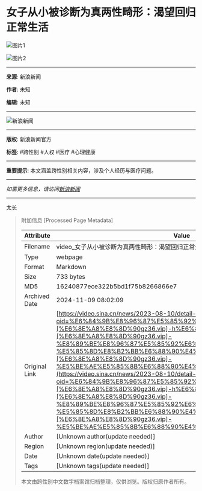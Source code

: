# 女子从小被诊断为真两性畸形：渴望回归正常生活

![图片1](https://n.sinaimg.cn/default/transform/533/w480h853/20230810/abc1-ed6a8cf1edeb7178101d1f0b2ba17549.jpg)

![图片2](https://n.sinaimg.cn/sinakd10200/360/w180h180/20221208/1a02-2366e83a0687902c7c77d1f31727c30f.jpg)

---

**来源**: 新浪新闻

**作者**: 未知

**编辑**: 未知

---

![新浪新闻](https://n.sinaimg.cn/default/80905340/20200331/sinalogo.png)

--- 

**版权**: 新浪新闻官方

**标签**: #跨性别 #人权 #医疗 #心理健康

---

**重要提示**: 本文涵盖跨性别相关内容，涉及个人经历与医疗问题。

--- 

*如需更多信息，请访问[新浪新闻](https://news.sina.com.cn/)* 

--- 

太长

> 附加信息 [Processed Page Metadata]
>
> | Attribute       | Value                                  |
> |-----------------|----------------------------------------|
> | Filename        | video_女子从小被诊断为真两性畸形：渴望回归正常生活_-_新浪视频.md                             |
> | Type            | webpage                                 |
> | Format          | Markdown                               |
> | Size            | 733 bytes                           |
> | MD5             | 16240877ece322b5bd1f75b8266866e7                                  |
> | Archived Date   | 2024-11-09 08:02:09                             |
> | Original Link   | [https://video.sina.cn/news/2023-08-10/detail-imzftfev6682347.d.html?oid=%E6%84%9B%E8%96%87%E5%85%92%E6%88%90%E4%BA%BA-[%E6%8E%A8%E8%8D%90gz36.vip]-h%E6%88%90%E4%BA%BA-[%E6%8E%A8%E8%8D%90gz36.vip]-%E8%89%BE%E8%96%87%E5%85%92%E6%88%90%E4%BA%BA%E7%B6%B2-%E5%85%8D%E8%B2%BB%E6%88%90%E4%BA%BA%E5%8B%95%E6%BC%AB-[%E6%8E%A8%E8%8D%90gz36.vip]-%E5%BE%AE%E5%85%8B%E6%88%90%E4%BA%BA&vt=4](https://video.sina.cn/news/2023-08-10/detail-imzftfev6682347.d.html?oid=%E6%84%9B%E8%96%87%E5%85%92%E6%88%90%E4%BA%BA-[%E6%8E%A8%E8%8D%90gz36.vip]-h%E6%88%90%E4%BA%BA-[%E6%8E%A8%E8%8D%90gz36.vip]-%E8%89%BE%E8%96%87%E5%85%92%E6%88%90%E4%BA%BA%E7%B6%B2-%E5%85%8D%E8%B2%BB%E6%88%90%E4%BA%BA%E5%8B%95%E6%BC%AB-[%E6%8E%A8%E8%8D%90gz36.vip]-%E5%BE%AE%E5%85%8B%E6%88%90%E4%BA%BA&vt=4)                         |
> | Author          | [Unknown author(update needed)]                              |
> | Region          | [Unknown region(update needed)]                              |
> | Date            | [Unknown date(update needed)]                                 |
> | Tags            | [Unknown tags(update needed)]                                 |
>
> 本文由跨性别中文数字档案馆归档整理，仅供浏览。版权归原作者所有。
>